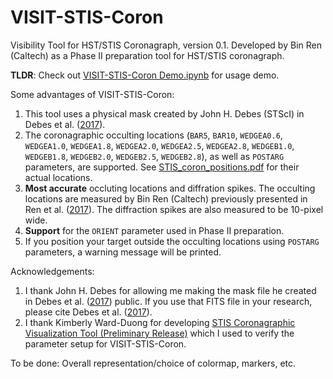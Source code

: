 # VISIT-STIS-Coron
Visibility Tool for HST/STIS Coronagraph, version 0.1. Developed by Bin Ren (Caltech) as a Phase II preparation tool for HST/STIS coronagraph.

**TLDR**: Check out [VISIT-STIS-Coron Demo.ipynb](https://github.com/seawander/VISIT-STIS-Coron/blob/main/VISIT-STIS-Coron%20Demo.ipynb) for usage demo.

Some advantages of VISIT-STIS-Coron:
1. This tool uses a physical mask created by John H. Debes (STScI) in Debes et al. ([2017](https://ui.adsabs.harvard.edu/abs/2017ApJ...835..205D/abstract)).
2. The coronagraphic occulting locations (`BAR5`, `BAR10`, `WEDGEA0.6`, `WEDGEA1.0`, `WEDGEA1.8`, `WEDGEA2.0`, `WEDGEA2.5`, `WEDGEA2.8`, `WEDGEB1.0`, `WEDGEB1.8`, `WEDGEB2.0`, `WEDGEB2.5`, `WEDGEB2.8`), as well as `POSTARG` parameters, are supported. See [STIS_coron_positions.pdf](https://github.com/seawander/VISIT-STIS-Coron/blob/main/STIS_coron_positions.pdf) for their actual locations.
3. **Most accurate** occluting locations and diffration spikes. The occulting locations are measured by Bin Ren (Caltech) previously presented in Ren et al. ([2017](https://ui.adsabs.harvard.edu/abs/2017SPIE10400E..21R/abstract)). The diffraction spikes are also measured to be 10-pixel wide.
4. **Support** for the `ORIENT` parameter used in Phase II preparation.
5. If you position your target outside the occulting locations using `POSTARG` parameters, a warning message will be printed.

Acknowledgements:
1. I thank John H. Debes for allowing me making the mask file he created in Debes et al. ([2017](https://ui.adsabs.harvard.edu/abs/2017ApJ...835..205D/abstract)) public. If you use that FITS file in your research, please cite  Debes et al. ([2017](https://ui.adsabs.harvard.edu/abs/2017ApJ...835..205D/abstract)).
2. I thank Kimberly Ward-Duong for developing [STIS Coronagraphic Visualization Tool (Preliminary Release)](https://www.stsci.edu/hst/instrumentation/stis/data-analysis-and-software-tools) which I used to verify the parameter setup for VISIT-STIS-Coron.

To be done:
Overall representation/choice of colormap, markers, etc.
